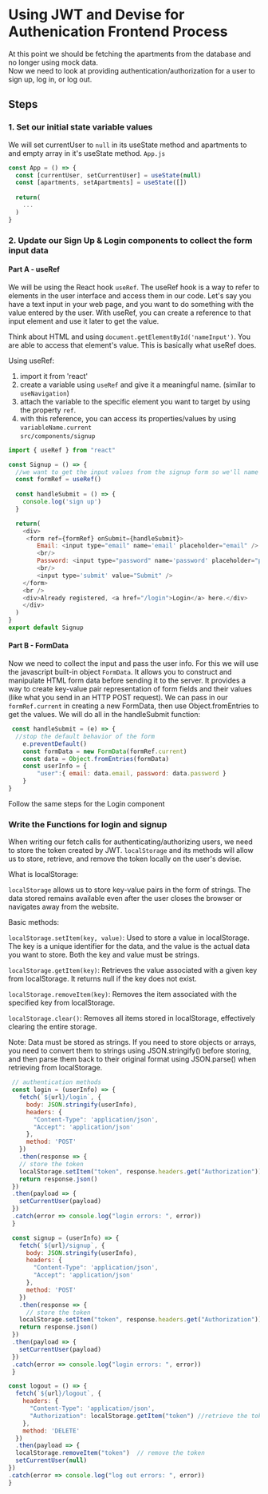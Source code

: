 # Using JWT and Devise for Authenication Frontend Process

At this point we should be fetching the apartments from the database and no longer using mock data.  
Now we need to look at providing authentication/authorization for a user to sign up, log in, or log out.

## Steps

### 1. Set our initial state variable values
We will set currentUser to `null` in its useState method and apartments to and empty array in it's useState method.
`App.js`
```javascript
const App = () => {
  const [currentUser, setCurrentUser] = useState(null)
  const [apartments, setApartments] = useState([])
  
  return(
    ...
  )
}
```
### 2. Update our Sign Up & Login components to collect the form input data
#### Part A - useRef
We will be using the React hook `useRef`.  The useRef hook is a way to refer to elements in the user interface and access them in our code.  Let's say you have a text input in your web page, and you want to do something with the value entered by the user. With useRef, you can create a reference to that input element and use it later to get the value.

Think about HTML and using `document.getElementById('nameInput')`. You are able to access that element's value.  This is basically what useRef does. 

Using useRef:
1. import it from 'react'
2. create a variable using `useRef` and give it a meaningful name. (similar to `useNavigation`)
3. attach the variable to the specific element you want to target by using the property `ref`.
4. with this reference, you can access its properties/values by using `variableName.current`<br>
`src/components/signup`
```javascript
import { useRef } from "react"

const Signup = () => {
  //we want to get the input values from the signup form so we'll name the variable 'formRef'
  const formRef = useRef()
  
  const handleSubmit = () => {
    console.log('sign up')
  }

  return(
    <div>
     <form ref={formRef} onSubmit={handleSubmit}>
        Email: <input type="email" name='email' placeholder="email" />
        <br/>
        Password: <input type="password" name='password' placeholder="password" />
        <br/>
        <input type='submit' value="Submit" />
    </form>
    <br />
    <div>Already registered, <a href="/login">Login</a> here.</div>
    </div>
  )
}
export default Signup
```
#### Part B  - FormData
Now we need to collect the input and pass the user info.  For this we will use the javascript built-in object `FormData`. It allows you to construct and manipulate HTML form data before sending it to the server.  It provides a way to create key-value pair representation of form fields and their values (like what you send in an HTTP POST request).  We can pass in our `formRef.current` in creating a new FormData, then use Object.fromEntries to get the values.  We will do all in the handleSubmit function:
```javascript
 const handleSubmit = (e) => {
  //stop the default behavior of the form 
    e.preventDefault()
    const formData = new FormData(formRef.current)
    const data = Object.fromEntries(formData)
    const userInfo = {
        "user":{ email: data.email, password: data.password }
    }
}
```
Follow the same steps for the Login component

### Write the Functions for login and signup
When writing our fetch calls for authenticating/authorizing users, we need to store the token created by JWT.  `localStorage` and its methods will allow us to store, retrieve, and remove the token locally on the user's devise.  

What is localStorage:

`localStorage` allows us to store key-value pairs in the form of strings. The data stored remains available even after the user closes the browser or navigates away from the website.

Basic methods:

`localStorage.setItem(key, value)`: Used to store a value in localStorage. The key is a unique identifier for the data, and the value is the actual data you want to store. Both the key and value must be strings.

`localStorage.getItem(key)`: Retrieves the value associated with a given key from localStorage. It returns null if the key does not exist.

`localStorage.removeItem(key)`: Removes the item associated with the specified key from localStorage.

`localStorage.clear()`: Removes all items stored in localStorage, effectively clearing the entire storage.


Note: Data must be stored as strings. If you need to store objects or arrays, you need to convert them to strings using JSON.stringify() before storing, and then parse them back to their original format using JSON.parse() when retrieving from localStorage.


 ```javascript
  // authentication methods
  const login = (userInfo) => {
    fetch(`${url}/login`, {
      body: JSON.stringify(userInfo),
      headers: {
        "Content-Type": 'application/json',
        "Accept": 'application/json'
      },
      method: 'POST'
    })
    .then(response => {
    // store the token
    localStorage.setItem("token", response.headers.get("Authorization"))
    return response.json()
  })
  .then(payload => {
    setCurrentUser(payload)
  })
  .catch(error => console.log("login errors: ", error))
  }

  const signup = (userInfo) => {
    fetch(`${url}/signup`, {
      body: JSON.stringify(userInfo),
      headers: {
        "Content-Type": 'application/json',
        "Accept": 'application/json'
      },
      method: 'POST'
    })
    .then(response => {
      // store the token
    localStorage.setItem("token", response.headers.get("Authorization"))
    return response.json()
  })
  .then(payload => {
    setCurrentUser(payload)
  })
  .catch(error => console.log("login errors: ", error))
  }
  ```

  ```javascript
  const logout = () => {
    fetch(`${url}/logout`, {
      headers: {
        "Content-Type": 'application/json',
        "Authorization": localStorage.getItem("token") //retrieve the token 
      },
      method: 'DELETE'
    })
    .then(payload => {
    localStorage.removeItem("token")  // remove the token
    setCurrentUser(null)
  })
  .catch(error => console.log("log out errors: ", error))
  }
  ```
  
